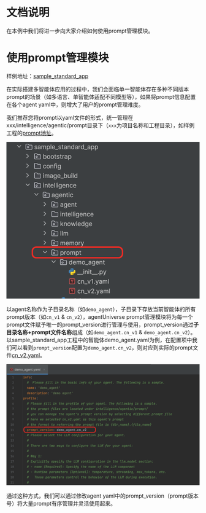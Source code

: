# 文档说明
在本例中我们将进一步向大家介绍如何使用prompt管理模块。

# 使用prompt管理模块
样例地址：[sample_standard_app](../../../../examples/sample_standard_app)

在实际搭建多智能体应用的过程中，我们会面临单一智能体存在多种不同版本prompt的场景（如多语言、单智能体适配不同模型等），如果将prompt信息配置在各个agent yaml中，则增大了用户的prompt管理难度。

我们推荐您将prompt以yaml文件的形式，统一管理在xxx/intelligence/agentic/prompt目录下（`xxx`为项目名称和工程目录），如样例工程的[prompt地址](../../../../examples/sample_standard_app/intelligence/agentic/prompt)。

![prompt_directory](../../_picture/prompt_directory.png)

以agent名称作为子目录名称（如`demo_agent`），子目录下存放当前智能体的所有prompt版本（如`cn_v1` & `cn_v2`），agentUniverse prompt管理模块将为每一个prompt文件赋予唯一的prompt_version进行管理与使用，prompt_version通过**子目录名称+prompt文件名称**组成（如`demo_agent.cn_v1` & `demo_agent.cn_v2`）。 
以sample_standard_app工程中的智能体demo_agent.yaml为例，在配置项中我们可以看到`prompt_version`配置为`demo_agent.cn_v2`，则对应到实际的prompt文件[cn_v2.yaml](../../../../examples/sample_standard_app/intelligence/agentic/prompt/demo_agent/cn_v2.yaml)。

![prompt_version](../../_picture/prompt_version.png)

通过这种方式，我们可以通过修改agent yaml中的prompt_version（prompt版本号）将大量prompt有序管理并灵活使用起来。